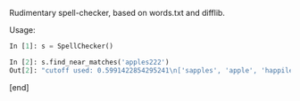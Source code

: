 Rudimentary spell-checker, based on words.txt and difflib.

Usage:

```python
In [1]: s = SpellChecker()

In [2]: s.find_near_matches('apples222')
Out[2]: "cutoff used: 0.5991422854295241\n['sapples', 'apple', 'happiless', 'dapple', 'capple', 'applesauce', 'scapple', 'sapless', 'pipless', 'papless']"
```

[end]
